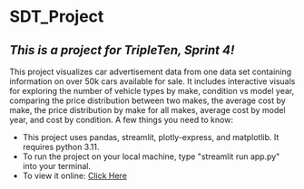 # SDT_Project
## *This is a project for TripleTen, Sprint 4!*
This project visualizes car advertisement data from one data set containing information on over 50k cars available for sale.  It includes interactive visuals for exploring the number of vehicle types by make, condition vs model year, comparing the price distribution between two makes, the average cost by make, the price distribution by make for all makes, average cost by model year, and cost by condition.
A few things you need to know:
* This project uses pandas, streamlit, plotly-express, and matplotlib.  It requires python 3.11.
* To run the project on your local machine, type "streamlit run app.py" into your terminal.
* To view it online: [Click Here](https://sdt-project-ml90.onrender.com/)
